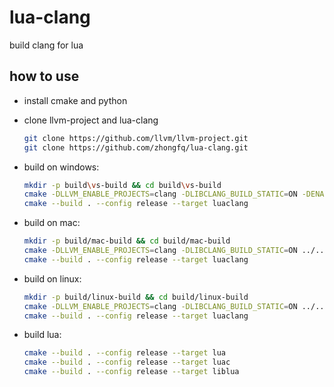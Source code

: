 # lua-clang
build clang for lua

## how to use

- install cmake and python

- clone llvm-project and lua-clang
    ```sh
    git clone https://github.com/llvm/llvm-project.git
    git clone https://github.com/zhongfq/lua-clang.git
    ```

- build on windows:
    ```sh
    mkdir -p build\vs-build && cd build\vs-build
    cmake -DLLVM_ENABLE_PROJECTS=clang -DLIBCLANG_BUILD_STATIC=ON -DENABLE_STATIC=STATIC ../..
    cmake --build . --config release --target luaclang
    ```

- build on mac:
    ```sh
    mkdir -p build/mac-build && cd build/mac-build
    cmake -DLLVM_ENABLE_PROJECTS=clang -DLIBCLANG_BUILD_STATIC=ON ../..
    cmake --build . --config release --target luaclang
    ```

- build on linux:
    ```sh
    mkdir -p build/linux-build && cd build/linux-build
    cmake -DLLVM_ENABLE_PROJECTS=clang -DLIBCLANG_BUILD_STATIC=ON ../..
    cmake --build . --config release --target luaclang
    ```

- build lua:
    ```sh
    cmake --build . --config release --target lua
    cmake --build . --config release --target luac
    cmake --build . --config release --target liblua
    ```